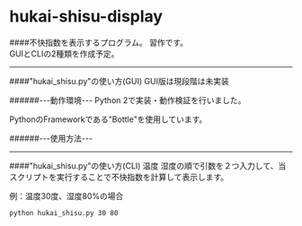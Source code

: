# hukai-shisu-display
####不快指数を表示するプログラム。
習作です。<br>
GUIとCLIの2種類を作成予定。

-----
####"hukai_shisu.py"の使い方(GUI)
GUI版は現段階は未実装

######---動作環境---
Python 2で実装・動作検証を行いました。

PythonのFrameworkである"Bottle"を使用しています。


######---使用方法---



-------

####"hukai_shisu.py"の使い方(CLI)
温度 湿度の順で引数を２つ入力して、当スクリプトを実行することで不快指数を計算して表示します。

例：温度30度、湿度80%の場合<br>

	python hukai_shisu.py 30 80
